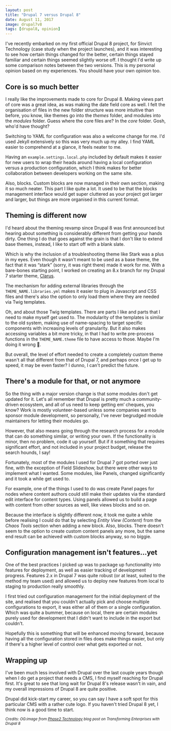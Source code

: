 ```yaml
---
layout: post
title: "Drupal 7 versus Drupal 8"
date: August 11, 2017
image: drupal7v8
tags: [drupal8, opinion]
---
```

I've recently embarked on my first official Drupal 8 project, for Sinvict Technology (case study when the project launches), and it was interesting to see how certain things changed for the better, certain things stayed familiar and certain things seemed slightly worse off. I thought I'd write up some comparison notes between the two versions. This is my personal opinion based on my experiences. You should have your own opinion too.

## Core is so much better

I really like the improvements made to core for Drupal 8. Making views part of core was a great idea, as was making the date field core as well. I felt the organisation of files in the new folder structure was more intuitive than before, you know, like themes go into the *themes* folder, and modules into the *modules* folder. Guess where the core files are? In the *core* folder. Gosh, who'd have thought?

Switching to YAML for configuration was also a welcome change for me. I'd used Jekyll extensively so this was very much up my alley. I find YAML easier to comprehend at a glance, it feels neater to me.

Having an `example.settings.local.php` included by default makes it easier for new users to wrap their heads around having a local configuration versus a production configuration, which I think makes for better collaboration between developers working on the same site.

Also, blocks. Custom blocks are now managed in their own section, making it so much neater. This part I like quite a lot. It used to be that the blocks management interface would get super cluttered as your project got larger and larger, but things are more organised in this current format.

## Theming is different now

I'd heard about the theming revamp since Drupal 8 was first announced but hearing about something is considerably different from getting your hands dirty. One thing I do that goes against the grain is that I don't like to extend base themes, instead, I like to start off with a blank slate.

Which is why the inclusion of a troubleshooting theme like Stark was a plus in my eyes. Even though it wasn't meant to be used as a base theme, the fact that it was “stark” (sorry, it was right there) made it work for me. With a bare-bones starting point, I worked on creating an 8.x branch for my Drupal 7 starter theme, [Clarus](https://www.drupal.org/sandbox/hj_chen/2345293).

The mechanism for adding external libraries through the `THEME_NAME.libraries.yml` makes it easier to plug in Javascript and CSS files and there's also the option to only load them where they are needed via Twig templates.

Oh, and about those Twig templates. There are parts I like and parts that I need to make myself get used to. The modularity of the templates is similar to the old system, making use of name-spacing to target specific components with increasing levels of granularity. But it also makes accessing variables a bit more tricky, in that I had to write pre-process functions in the `THEME_NAME.theme` file to have access to those. Maybe I'm doing it wrong <span class="emoji" role="img" tabindex="0" aria-label="person shrugging">&#x1F937;</span>.

But overall, the level of effort needed to create a completely custom theme wasn't all that different from that of Drupal 7, and perhaps once I get up to speed, it may be even faster? I dunno, I can't predict the future.

## There's a module for that, or not anymore

So the thing with a major version change is that some modules don't get updated for it. Let's all remember that Drupal is pretty much a community-driven ecosystem, and all of us need to keep getting em‘ cheques, you know? Work is mostly volunteer-based unless some companies want to sponsor module development, so personally, I've never begrudged module maintainers for letting their modules go.

However, that also means going through the research process for a module that can do something similar, or writing your own. If the functionality is minor, then no problem, code it up yourself. But if it something that requires significant effort, and not included in your project budget, release the search hounds, I say!

Fortunately, most of the modules I used for Drupal 7 got ported over just fine, with the exception of Field Slideshow, but there were other ways to implement what I wanted. Some modules, like Panels, changed significantly and it took a while get used to.

For example, one of the things I used to do was create Panel pages for nodes where content authors could still make their updates via the standard edit interface for content types. Using panels allowed us to build a page with content from other sources as well, like views blocks and so on.

Because the interface is slightly different now, it took me quite a while before realising I could do that by selecting *Entity View (Content)* from the *Chaos Tools* section when adding a new block. Also, blocks. There doesn't seem to the option to create custom content panels any more, but the same end result can be achieved with custom blocks anyway, so no biggie.

## Configuration management isn't features...yet

One of the best practices I picked up was to package up functionality into features for deployment, as well as easier tracking of development progress. Features 2.x in Drupal 7 was quite robust (or at least, suited to the method my team used) and allowed us to deploy new features from local to staging to production really smoothly.

I first tried out configuration management for the initial deployment of the site, and realised that you couldn't actually pick and choose multiple configurations to export, it was either all of them or a single configuration. Which was quite a bummer, because on local, there are certain modules purely used for development that I didn't want to include in the export but couldn't.

Hopefully this is something that will be enhanced moving forward, because having all the configuration stored in files does make things easier, but only if there's a higher level of control over what gets exported or not.

## Wrapping up

I've been much less involved with Drupal over the last couple years though when I do get a project that needs a CMS, I find myself reaching for Drupal first. It's great to see that long wait for Drupal 8's release wasn't in vain, and my overall impressions of Drupal 8 are quite positive.

Drupal did kick-start my career, so you can say I have a soft spot for this particular CMS with a rather cute logo. If you haven't tried Drupal 8 yet, I think now is a good time to start.

<em><small>Credits: OG:image from <a href="https://www.phase2technology.com/blog/transforming-enterprises-drupal-8">Phase2 Technology</a> blog post on Transforming Enterprises with Drupal 8</small></em>
